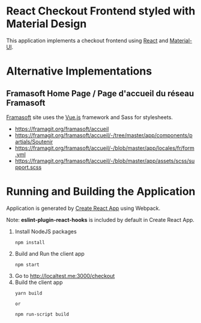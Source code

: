 # React Checkout Frontend styled with Material Design

This application implements a checkout frontend using [React](https://reactjs.org) and
[Material-UI](https://material-ui.com).

# Alternative Implementations

## Framasoft Home Page / Page d'accueil du réseau Framasoft

[Framasoft](https://framasoft.org/fr/#soutenir) site uses the [Vue.js](https://vuejs.org) framework
and Sass for stylesheets.

* https://framagit.org/framasoft/accueil
* https://framagit.org/framasoft/accueil/-/tree/master/app/components/partials/Soutenir
* https://framagit.org/framasoft/accueil/-/blob/master/app/locales/fr/form.yml
* https://framagit.org/framasoft/accueil/-/blob/master/app/assets/scss/support.scss

# Running and Building the Application

Application is generated by [Create React App](https://create-react-app.dev) using Webpack.

Note: **eslint-plugin-react-hooks** is included by default in Create React App.

1. Install NodeJS packages
   ```
   npm install
   ```
1. Build and Run the client app
   ```
   npm start
   ```
1. Go to http://localtest.me:3000/checkout
1. Build the client app
   ```
   yarn build

   or

   npm run-script build
   ```
